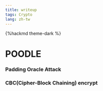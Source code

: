 ```yaml
---
title: writeup
tags: Crypto
lang: zh-tw
---
```


{%hackmd theme-dark %}

# POODLE
### Padding Oracle Attack
### CBC(Cipher-Block Chaining) encrypt